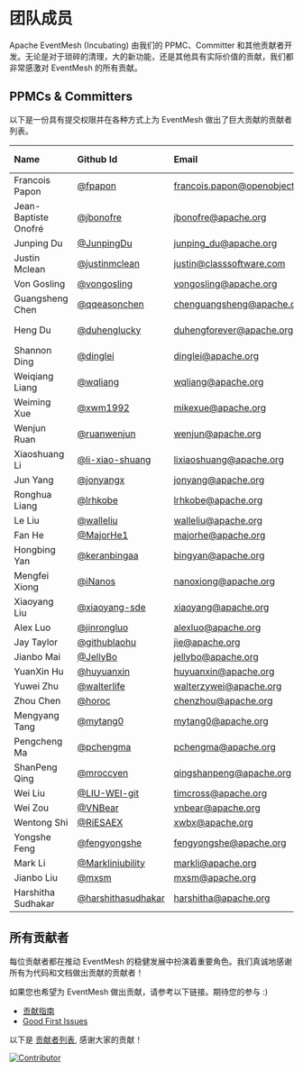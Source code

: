 # 团队成员

Apache EventMesh (Incubating) 由我们的 PPMC、Committer 和其他贡献者开发。无论是对于琐碎的清理，大的新功能，还是其他具有实际价值的贡献，我们都非常感激对 EventMesh 的所有贡献。

## PPMCs & Committers

以下是一份具有提交权限并在各种方式上为 EventMesh 做出了巨大贡献的贡献者列表。

|Name| Github Id                                      | Email |[Roles](https://www.apache.org/foundation/how-it-works.html#roles)| Time Zone|
|:---|:-----------------------------------------------|:---|:---|:--|
|Francois Papon| [@fpapon](https://github.com/fpapon) |francois.papon@openobject.fr |Mentor| +1|
|Jean-Baptiste Onofré| [@jbonofre](https://github.com/jbonofre)         |jbonofre@apache.org |Mentor| +1 |
|Junping Du| [@JunpingDu](https://github.com/JunpingDu)         |junping_du@apache.org |Mentor| +8 |
|Justin Mclean| [@justinmclean](https://github.com/justinmclean)     |justin@classsoftware.com |Mentor| +10 |
|Von Gosling| [@vongosling](https://github.com/vongosling)         |vongosling@apache.org  |Mentor| +8 |
|Guangsheng Chen| [@qqeasonchen](https://github.com/qqeasonchen) |chenguangsheng@apache.org |PPMC Member| +8|
|Heng Du| [@duhenglucky](https://github.com/duhengforever)         |duhengforever@apache.org |PPMC Member| +8 |
|Shannon Ding| [@dinglei](https://github.com/dinglei) |dinglei@apache.org |PPMC Member| +8|
|Weiqiang Liang| [@wqliang](https://github.com/wqliang)         |wqliang@apache.org |PPMC Member| +8 |
|Weiming Xue| [@xwm1992](https://github.com/xwm1992)         |mikexue@apache.org |PPMC Member| +8 |
|Wenjun Ruan| [@ruanwenjun](https://github.com/ruanwenjun) |wenjun@apache.org |PPMC Member| +8|
|Xiaoshuang Li| [@li-xiao-shuang](https://github.com/li-xiao-shuang)         |lixiaoshuang@apache.org |PPMC Member| +8 |
|Jun Yang| [@jonyangx](https://github.com/jonyangx)         |jonyang@apache.org |Committer| +8 |
|Ronghua Liang| [@lrhkobe](https://github.com/lrhkobe)         |lrhkobe@apache.org |Committer| +8 |
|Le Liu| [@walleliu](https://github.com/walleliu)         |walleliu@apache.org |Committer| +8 |
|Fan He| [@MajorHe1](https://github.com/MajorHe1)         |majorhe@apache.org |Committer| +8 |
|Hongbing Yan| [@keranbingaa](https://github.com/keranbingaa)         |bingyan@apache.org |Committer| +8 |
|Mengfei Xiong| [@iNanos](https://github.com/iNanos) |nanoxiong@apache.org |Committer| +8|
|Xiaoyang Liu| [@xiaoyang-sde](https://github.com/xiaoyang-sde) |xiaoyang@apache.org |Committer| -7|
|Alex Luo| [@jinrongluo](https://github.com/jinrongluo)         |alexluo@apache.org |Committer| -4 |
|Jay Taylor| [@githublaohu](https://github.com/githublaohu)         |jie@apache.org |Committer| +8 |
|Jianbo Mai| [@JellyBo](https://github.com/jellybo)         |jellybo@apache.org |Committer| +8 |
|YuanXin Hu| [@huyuanxin](https://github.com/huyuanxin)         |huyuanxin@apache.org |Committer| +8 |
|Yuwei Zhu| [@walterlife](https://github.com/walterlife)         |walterzywei@apache.org |Committer| +8 |
|Zhou Chen| [@horoc](https://github.com/horoc)         |chenzhou@apache.org |Committer| +8 |
|Mengyang Tang| [@mytang0](https://github.com/mytang0)         |mytang0@apache.org |Committer| +8 |
|Pengcheng Ma| [@pchengma](https://github.com/pchengma)         |pchengma@apache.org |Committer| +8 |
|ShanPeng Qing| [@mroccyen](https://github.com/mroccyen)         |qingshanpeng@apache.org |Committer| +8 |
|Wei Liu| [@LIU-WEI-git](https://github.com/LIU-WEI-git)         |timcross@apache.org |Committer| +8 |
|Wei Zou| [@VNBear](https://github.com/VNBear)         |vnbear@apache.org |Committer| +8 |
|Wentong Shi| [@RiESAEX](https://github.com/RiESAEX)         |xwbx@apache.org |Committer| +8 |
|Yongshe Feng| [@fengyongshe](https://github.com/fengyongshe)         |fengyongshe@apache.org |Committer| +8 |
|Mark Li| [@Markliniubility](https://github.com/Markliniubility)         |markli@apache.org |Committer| +8 |
|Jianbo Liu| [@mxsm](https://github.com/mxsm) |mxsm@apache.org |Committer| +8 |
|Harshitha Sudhakar| [@harshithasudhakar](https://github.com/harshithasudhakar) |harshitha@apache.org |Committer| +6 |

## 所有贡献者

每位贡献者都在推动 EventMesh 的稳健发展中扮演着重要角色。我们真诚地感谢所有为代码和文档做出贡献的贡献者！

如果您也希望为 EventMesh 做出贡献，请参考以下链接。期待您的参与 :)

- [贡献指南](https://eventmesh.apache.org/zh/community/contribute/contribute)
- [Good First Issues](https://github.com/apache/incubator-eventmesh/issues?q=is%3Aopen+is%3Aissue+label%3A%22good+first+issue%22)

以下是 [贡献者列表](https://github.com/apache/incubator-eventmesh/graphs/contributors), 感谢大家的贡献！

[![Contributor](https://contrib.rocks/image?repo=apache/incubator-eventmesh)](https://github.com/apache/incubator-eventmesh/graphs/contributors)
